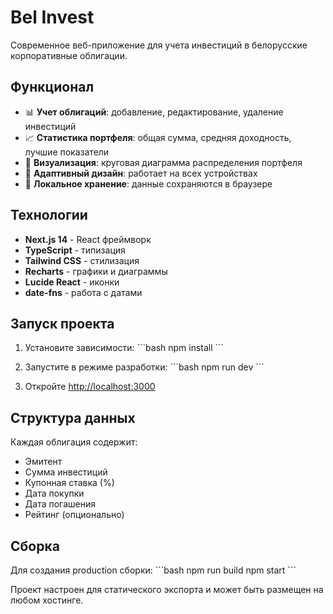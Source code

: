 # Bel Invest

Современное веб-приложение для учета инвестиций в белорусские корпоративные облигации.

## Функционал

- 📊 **Учет облигаций**: добавление, редактирование, удаление инвестиций
- 📈 **Статистика портфеля**: общая сумма, средняя доходность, лучшие показатели
- 🥧 **Визуализация**: круговая диаграмма распределения портфеля
- 📱 **Адаптивный дизайн**: работает на всех устройствах
- 💾 **Локальное хранение**: данные сохраняются в браузере

## Технологии

- **Next.js 14** - React фреймворк
- **TypeScript** - типизация
- **Tailwind CSS** - стилизация
- **Recharts** - графики и диаграммы
- **Lucide React** - иконки
- **date-fns** - работа с датами

## Запуск проекта

1. Установите зависимости:
\`\`\`bash
npm install
\`\`\`

2. Запустите в режиме разработки:
\`\`\`bash
npm run dev
\`\`\`

3. Откройте [http://localhost:3000](http://localhost:3000)

## Структура данных

Каждая облигация содержит:
- Эмитент
- Сумма инвестиций
- Купонная ставка (%)
- Дата покупки
- Дата погашения
- Рейтинг (опционально)

## Сборка

Для создания production сборки:
\`\`\`bash
npm run build
npm start
\`\`\`

Проект настроен для статического экспорта и может быть размещен на любом хостинге.
